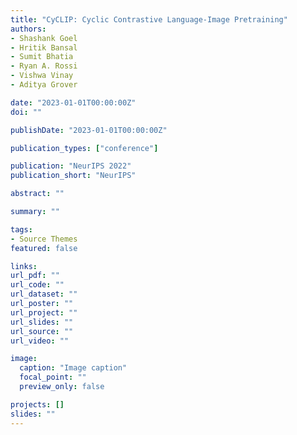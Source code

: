 ```yaml
---
title: "CyCLIP: Cyclic Contrastive Language-Image Pretraining"
authors:
- Shashank Goel
- Hritik Bansal
- Sumit Bhatia
- Ryan A. Rossi
- Vishwa Vinay
- Aditya Grover

date: "2023-01-01T00:00:00Z"
doi: ""

publishDate: "2023-01-01T00:00:00Z"

publication_types: ["conference"]

publication: "NeurIPS 2022"
publication_short: "NeurIPS"

abstract: ""

summary: ""

tags:
- Source Themes
featured: false

links:
url_pdf: ""
url_code: ""
url_dataset: ""
url_poster: ""
url_project: ""
url_slides: ""
url_source: ""
url_video: ""

image:
  caption: "Image caption"
  focal_point: ""
  preview_only: false

projects: []
slides: ""
---
```

